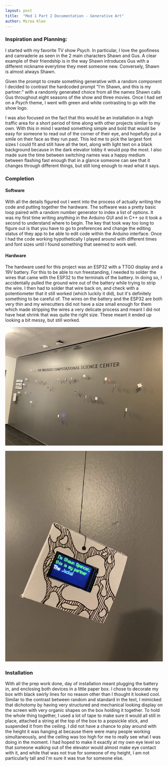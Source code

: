 ```yaml
---
layout: post
title:  "Mod 1 Part 2 Documentation - Generative Art"
author: Mirea Klee
---
```



### Inspiration and Planning:
I started with my favorite TV show _Psych_. In particular, I love the goofiness and camraderie as seen in the 2 main characters Shawn and Gus.
A clear example of their friendship is in the way Shawn introduces Gus with a different nickname everytime they meet someone new. Conversely, Shawn
is almost always Shawn. 

Given the prompt to create something generative with a random component I decided to contrast the hardcoded prompt "I'm Shawn, 
and this is my partner:" with a randomly generated choice from all the names Shawn calls Gus throughout eight seasons of the show and three movies. 
Once I had set on a _Psych_ theme, I went with green and white contrasting to go with the show logo.

I was also focused on the fact that this would be an installation in a high traffic area for a short period of time along with other projects similar to my own.
With this in mind I wanted something simple and bold that would be easy for someone to read out of the corner of their eye, and hopefully put a smile on their face
as they run past. This led me to pick the largest font sizes I could fit and still have all the text, along with light text on a black background because in the
dark elevator lobby it would pop the most. I also made sure the time between switching names was a happy medium between flashing fast enough that in a glance
someone can see that it changes through different things, but still long enough to read what it says. 

### Completion
#### Software
With all the details figured out I went into the process of actually writing the code and putting together the hardware. The software was a pretty basic
loop paired with a random number generator to index a list of options. It was my first time writing anything in the Arduino GUI and in C++ so it took a second
to understand where to begin. The key that took way too long to figure out is that you have to go to preferences and change the editing status of they app
to be able to edit code within the Arduino interface. Once I had the code working hypothetically I played around with different times and font sizes until
I found something that seemed to work well.

#### Hardware
The hardware used for this project was an ESP32 with a TTGO display and a 19V battery. For this to be able to run freestanding, I needed to solder the wires
that came with the ESP32 to the terminals of the battery. In doing so, I accidentally pulled the ground wire out of the battery while trying to strip the wire.
I then had to solder that wire back on, and check with a potentiometer that it still worked (which luckily it did), but it's definitely something to be careful of.
The wires on the battery and the ESP32 are both very thin and my wirecutters did not have a size small enough for them which made stripping the wires a very
delicate process and meant I did not have heat shrink that was quite the right size. These meant it ended up looking a bit messy, but still worked.




![wideshot](wideshot.jpg)

![closeup](closeup.jpg)


### Installation

With all the prep work done, day of installation meant plugging the battery in, and enclosing both devices in a little paper box. I chose to decorate
my box with black swirly lines for no reason other than I thought it looked cool. Similar to the contrast between random and standard in the text, I mimicked
that dichotomy by having very structured and mechanical looking display on the screen with very organic shapes on the box holding it together. To hold the
whole thing together, I used a lot of tape to make sure it would all still in place, attached a string at the top of the box to a popsickle stick, and suspended
it from the ceiling. I did not have a chance to play around with the height it was hanging at because there were many people working simultaneously, and 
the ceiling was too high for me to really see what I was doing in the moment. I had hoped to make it exactly at my own eye level so that someone walking out of the elevator
would almost make eye contact with it, and while that was not true for someone of my height, I am not particularly tall and I'm sure it was true for someone else.
